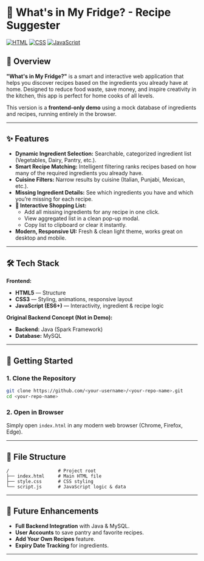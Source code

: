 # 🥕 What's in My Fridge? - Recipe Suggester

[![HTML](https://img.shields.io/badge/HTML-orange.svg)](https://developer.mozilla.org/en-US/docs/Web/Guide/HTML/HTML5)
[![CSS](https://img.shields.io/badge/CSS-blue.svg)](https://developer.mozilla.org/en-US/docs/Web/CSS)
[![JavaScript](https://img.shields.io/badge/JavaScript-ES6+-yellow.svg)](https://developer.mozilla.org/en-US/docs/Web/JavaScript)

## 📝 Overview
**"What's in My Fridge?"** is a smart and interactive web application that helps you discover recipes based on the ingredients you already have at home. Designed to reduce food waste, save money, and inspire creativity in the kitchen, this app is perfect for home cooks of all levels.

This version is a **frontend-only demo** using a mock database of ingredients and recipes, running entirely in the browser.

---

## ✨ Features
- **Dynamic Ingredient Selection:** Searchable, categorized ingredient list (Vegetables, Dairy, Pantry, etc.).
- **Smart Recipe Matching:** Intelligent filtering ranks recipes based on how many of the required ingredients you already have.
- **Cuisine Filters:** Narrow results by cuisine (Italian, Punjabi, Mexican, etc.).
- **Missing Ingredient Details:** See which ingredients you have and which you’re missing for each recipe.
- **🛒 Interactive Shopping List:**
  - Add all missing ingredients for any recipe in one click.
  - View aggregated list in a clean pop-up modal.
  - Copy list to clipboard or clear it instantly.
- **Modern, Responsive UI:** Fresh & clean light theme, works great on desktop and mobile.

---

## 🛠️ Tech Stack
**Frontend:**
- **HTML5** — Structure
- **CSS3** — Styling, animations, responsive layout
- **JavaScript (ES6+)** — Interactivity, ingredient & recipe logic

**Original Backend Concept (Not in Demo):**
- **Backend:** Java (Spark Framework)
- **Database:** MySQL

---

## 🚀 Getting Started
### 1. Clone the Repository
```bash
git clone https://github.com/<your-username>/<your-repo-name>.git
cd <your-repo-name>
````

### 2. Open in Browser

Simply open `index.html` in any modern web browser (Chrome, Firefox, Edge).

---

## 📁 File Structure

```
/                  # Project root
├── index.html     # Main HTML file
├── style.css      # CSS styling
└── script.js      # JavaScript logic & data
```

---

## 🔮 Future Enhancements

* **Full Backend Integration** with Java & MySQL.
* **User Accounts** to save pantry and favorite recipes.
* **Add Your Own Recipes** feature.
* **Expiry Date Tracking** for ingredients.

---

